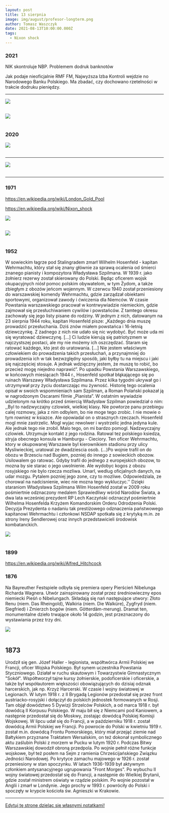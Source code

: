 ```yaml
---
layout: post
title: 13 sierpnia
image: img/august/profesor-longterm.png
author: Tomasz Waszczyk
date: 2021-08-13T10:00:00.000Z
tags:
  - Nixon shock
---
```


### 2021

NIK skontroluje NBP. Problemem dodruk banknotów

Jak podaje nieoficjalnie RMF FM, Najwyższa Izba Kontroli wejdzie no Narodowego Banku Polskiego. Ma zbadać, czy dochowano rzetelności w trakcie dodruku pieniędzy.

----

<img src="./img/august/szczepieniaprzymusowe.jpeg"><br><br>

<img src="./img/august/brudzinski.jpeg"><br><br>

### 2020

<img src="./img/august/profesor-longterm.png"><br><br>

---

<img src="./img/august/wsbtc.jpeg"><br><br>

<!-- my therapist just told me that i am such a product of capitalism that ive replaced any real joy with accomplishments 

and ive never been so accurately dragged in my life -->

---

### 1971

https://en.wikipedia.org/wiki/London_Gold_Pool

https://en.wikipedia.org/wiki/Nixon_shock

<img src="./img/august/nixon.jpeg"><br><br>

<img src="./img/april/nixon.jpeg"><br><br>

### 1952

W sowieckim łagrze pod Stalingradem zmarł Wilhelm Hosenfeld - kapitan Wehrmachtu, który stał się znany głównie za sprawą ocalenia od śmierci znanego pianisty i kompozytora Władysława Szpilmana.
W 1939 r. jako żołnierz rezerwy został skierowany do Polski. Będąc oficerem wojsk okupacyjnych niósł pomoc polskim obywatelom, w tym Żydom, a także zbiegłym z obozów jeńcom wojennym.
W czerwcu 1940 został przeniesiony do warszawskiej komendy Wehrmachtu, gdzie zarządzał obiektami sportowymi, organizował zawody i ćwiczenia dla Niemców. W czasie Powstania warszawskiego pracował w kontrwywiadzie niemieckim, gdzie zajmował się przesłuchiwaniem cywilów i powstańców. Z tamtego okresu zachowały się jego listy pisane do rodziny. W jednym z nich, datowanym na 23 sierpnia 1944 roku, kapitan Hosenfeld pisze: „Każdego dnia muszę prowadzić przesłuchania. Dziś znów miałem powstańca i 16-letnią dziewczynkę. Z żadnego z nich nie udało się nic wydobyć. Być może uda mi się wyratować dziewczynę. [...] Ci ludzie kierują się patriotyzmem w najczystszej postaci, ale my nie możemy ich oszczędzać. Staram się ratować każdego, kto jest do uratowania. [...] Nie jestem właściwym człowiekiem do prowadzenia takich przesłuchań, a przynajmniej do prowadzenia ich w tak bezwzględny sposób, jaki byłby tu na miejscu i jaki się najczęściej stosuje. A jednak wdzięczny jestem, że muszę to robić, bo przecież mogę niejedno naprawić”. Po upadku Powstania Warszawskiego, w końcowych miesiącach 1944 r., Hosenfeld spotkał błąkającego się po ruinach Warszawy Władysława Szpilmana. Przez kilka tygodni ukrywał go i utrzymywał przy życiu dostarczając mu żywność. Historię tego ocalenia opisał w swoich wspomnieniach sam Szpilman, a Roman Polański pokazał ją w nagrodzonym Oscarami filmie „Pianista”. W ostatnim wywiadzie udzielonym na krótko przed śmiercią Władysław Szpilman powiedział o nim: ,,Byl to nadzwyczajny czlowiek, wielkiej klasy. Nie powtorze panu przebiegu calej rozmowy, jaka z nim odbylem, bo nie moge tego zrobic. I nie mowie o tym rowniez w ksiazce. Ale opowiadal on o strasznych rzeczach. Hosenfeld mogl mnie zastrzelic. Mogl wyjac rewolwer i wystrzelic jedna jedyna kule. Ale jednak tego nie zrobil. Malo tego, on mi bardzo pomogl. Nadzwyczajny czlowiek. Utrzymuje kontakt z jego rodzina. Ratowal tez polskiego ksiedza, stryja obecnego konsula w Hamburgu - Cieciory. Ten oficer Wehrmachtu, ktory w okupowanej Warszawie byl kierownikiem stadionu przy ulicy Mysliwieckiej, uratowal ze dwadziescia osob. (...)Po wojnie trafil on do obozu w Brzesciu nad Bugiem, pozniej do innego z sowieckich obozow. Usilowalem go ratowac. Gdyby trafil do jednego z europejskich obozow, to mozna by sie starac o jego uwolnienie. Ale wydobyc kogos z obozu rosyjskiego nie bylo rzecza mozliwa. Umarl, wedlug oficjalnych danych, na udar mozgu. Pytalem pozniej jego zone, czy to mozliwe. Odpowiedziala, ze chorowal na nadcisnienie, wiec nie mozna tego wykluczyc.''
Dzięki staraniom Władysława Szpilmana Wilm Hosenfeld został w 2009 roku pośmiertnie odznaczony medalem Sprawiedliwy wśród Narodów Świata, a dwa lata wcześniej prezydent RP Lech Kaczyński odznaczył pośmiertnie Wilhelma Hosenfelda Krzyżem Komandorskim Orderu Odrodzenia Polski. Decyzja Prezydenta o nadaniu tak prestiżowego odznaczenia państwowego kapitanowi Wehrmachtu i członkowi NSDAP spotkała się z krytyką m.in. ze strony Ireny Sendlerowej oraz innych przedstawicieli środowisk kombatanckich.

<img src="./img/august/hosenfeld.jpg"><br><br>

### 1899

https://en.wikipedia.org/wiki/Alfred_Hitchcock

### 1876

Na Bayreuther Festspiele odbyła się premiera opery Pierścień Nibelunga Richarda Wagnera.
Utwór zainspirowany został przez średniowieczny epos niemiecki Pieśń o Nibelungach. Składają się nań następujące utwory: Złoto Renu (niem. Das Rheingold), Walkiria (niem. Die Walküre), Zygfryd (niem. Siegfried) i Zmierzch bogów (niem. Götterdäm-merung). Dramat ten, monumentalne dzieło trwające około 14 godzin, jest przeznaczony do wystawiania przez trzy dni.

<img src="./img/august/pierscienie.jpg"><br><br>

## 1873

Urodził się gen. Józef Haller - legionista, współtwórca Armii Polskiej we Francji, oficer Wojska Polskiego. Był synem uczestnika Powstania Styczniowego. Działał w ruchu skautowym i Towarzystwie Gimnastycznym "Sokół". Współtworzył tajne kursy żołnierskie, podoficerskie i oficerskie, a także był współautorem większości obowiązujących do dzisiaj odznak harcerskich, jak np. Krzyż Harcerski. W czasie I wojny światowej w Legionach. W lutym 1918 r. z II Brygadą Legionów przedostał się przez front austriacko-rosyjski i dołączył do polskich jednostek formowanych w Rosji. Tam objął dowództwo 5 Dywizji Strzelców Polskich, a od marca 1918 r. był dowódcą II Korpusu Polskiego. W maju bił się z Niemcami pod Kaniowem, a następnie przedostał się do Moskwy, zostając dowódcą Polskiej Komisji Wojskowej. W lipcu udał się do Francji, a w październiku 1918 r. został dowódcą Armii Polskiej we Francji. Po powrocie do Polski w kwietniu 1919 r. został m.in. dowódcą Frontu Pomorskiego, który miał przejąć ziemie nad Bałtykiem przyznane Traktatem Wersalskim, on też dokonał symbolicznego aktu zaślubin Polski z morzem w Pucku w lutym 1920 r. Podczas Bitwy Warszawskiej dowodził obroną przedpola. Po wojnie pełnił różne funkcje wojskowe, był też posłem na Sejm z ramienia Chrześcijańskiego Związku Jedności Narodowej. Po krytyce zamachu majowego w 1926 r. został przeniesiony w stan spoczynku. W latach 1936-1939 był aktywnym członkiem antysanacyjnego ugrupowania "Front Morges". Po wybuchu II wojny światowej przedostał się do Francji, a następnie do Wielkiej Brytanii, gdzie został ministrem oświaty w rządzie polskim. Po wojnie pozostał w Anglii i zmarł w Londynie. Jego prochy w 1993 r. powróciły do Polski i spoczęły w krypcie kościoła św. Agnieszki w Krakowie.

---

<a href="https://github.com/TomaszWaszczyk/historia.waszczyk.com/edit/master/src/content/august-13.md" target="_blank">Edytuj tę stronę dzieląc się własnymi notatkami!</a>
